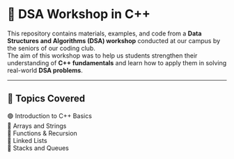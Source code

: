 # 📘 DSA Workshop in C++

This repository contains materials, examples, and code from a **Data Structures and Algorithms (DSA) workshop** conducted at our campus by the seniors of our coding club.  
The aim of this workshop was to help us students strengthen their understanding of **C++ fundamentals** and learn how to apply them in solving real-world **DSA problems**.

---

## 📝 Topics Covered
🟢 Introduction to C++ Basics  
🔴 Arrays and Strings  
🔴 Functions & Recursion  
🔴 Linked Lists  
🔴 Stacks and Queues  
